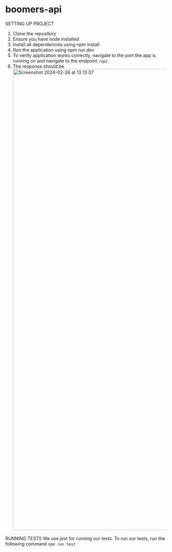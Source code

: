 # boomers-api

SETTING UP PROJECT

1. Clone the repository
2. Ensure you have node installed
3. Install all dependencies using npm install
4. Run the application using npm run dev
5. To verify application works correctly, navigate to the port the app is running on and navigate to the endpoint `/api`
6. The response should be <img width="1440" alt="Screenshot 2024-02-26 at 13 13 07" src="https://github.com/Paulvitalis200/boomers-api/assets/10106044/d372997d-1c00-42e9-8a87-10aae3dd2b12">

RUNNING TESTS
We use jest for running our tests. To run our tests, run the following command
`npm run test`
